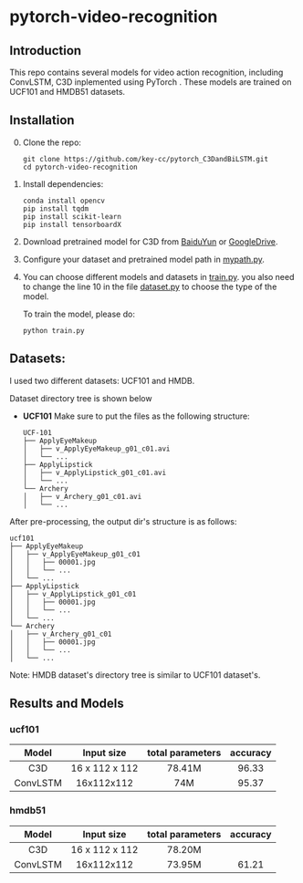 # pytorch-video-recognition

## Introduction
This repo contains several models for video action recognition,
including ConvLSTM, C3D inplemented using PyTorch .
These models are trained on UCF101 and HMDB51 datasets.

## Installation

0. Clone the repo:
    ```Shell
    git clone https://github.com/key-cc/pytorch_C3DandBiLSTM.git
    cd pytorch-video-recognition
    ```

1. Install dependencies:
    ```Shell
    conda install opencv
    pip install tqdm
    pip install scikit-learn 
    pip install tensorboardX
    ```

2. Download pretrained model for C3D from [BaiduYun](https://pan.baidu.com/s/1saNqGBkzZHwZpG-A5RDLVw) or 
[GoogleDrive](https://drive.google.com/file/d/19NWziHWh1LgCcHU34geoKwYezAogv9fX/view?usp=sharing).

3. Configure your dataset and pretrained model path in
[mypath.py](https://github.com/key-cc/pytorch_C3DandBiLSTM/blob/main/mypath.py).

4. You can choose different models and datasets in
[train.py](https://github.com/jfzhang95/pytorch-video-recognition/blob/main/train.py).
you also need to change the line 10 in the file [dataset.py](https://github.com/key-cc/pytorch_C3DandBiLSTM/blob/main/dataloaders/dataset.py) to choose the type of the model.

    To train the model, please do:
    ```Shell
    python train.py
    ```

## Datasets:

I used two different datasets: UCF101 and HMDB.

Dataset directory tree is shown below

- **UCF101**
Make sure to put the files as the following structure:
  ```
  UCF-101
  ├── ApplyEyeMakeup
  │   ├── v_ApplyEyeMakeup_g01_c01.avi
  │   └── ...
  ├── ApplyLipstick
  │   ├── v_ApplyLipstick_g01_c01.avi
  │   └── ...
  └── Archery
  │   ├── v_Archery_g01_c01.avi
  │   └── ...
  ```
After pre-processing, the output dir's structure is as follows:
  ```
  ucf101
  ├── ApplyEyeMakeup
  │   ├── v_ApplyEyeMakeup_g01_c01
  │   │   ├── 00001.jpg
  │   │   └── ...
  │   └── ...
  ├── ApplyLipstick
  │   ├── v_ApplyLipstick_g01_c01
  │   │   ├── 00001.jpg
  │   │   └── ...
  │   └── ...
  └── Archery
  │   ├── v_Archery_g01_c01
  │   │   ├── 00001.jpg
  │   │   └── ...
  │   └── ...
  ```

Note: HMDB dataset's directory tree is similar to UCF101 dataset's.

## Results and Models

### ucf101

| Model | Input size | total parameters | accuracy  |
| :---: | :---: | :---: | :---: | 
|  C3D  |     16 x 112 x 112     |  78.41M  |   96.33  | 
| ConvLSTM  |     16x112x112      |  74M  |  95.37  | 

### hmdb51

| Model | Input size | total parameters | accuracy  |
| :---: | :---: | :---: | :---: | 
|  C3D  |     16 x 112 x 112     |  78.20M  |     | 
| ConvLSTM  |     16x112x112      |  73.95M  |  61.21  | 

